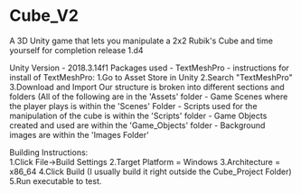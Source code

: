 # Cube_V2
A 3D Unity game that lets you manipulate a 2x2 Rubik's Cube and time yourself for completion 
release 1.d4

Unity Version - 2018.3.14f1
Packages used - TextMeshPro
	- instructions for install of TextMeshPro:
		1.Go to Asset Store in Unity
		2.Search "TextMeshPro"
		3.Download and Import
Our structure is broken into different sections and folders (All of the following are in the 'Assets' folder
	- Game Scenes where the player plays is within the 'Scenes' Folder
	- Scripts used for the manipulation of the cube is within the 'Scripts' folder
	- Game Objects created and used are within the 'Game_Objects' folder
	- Background images are within the 'Images Folder'

Building Instructions:	
	1.Click File->Build Settings
	2.Target Platform = Windows
	3.Architecture  = x86_64
	4.Click Build (I usually build it right outside the Cube_Project Folder)
	5.Run executable to test.
	
	

